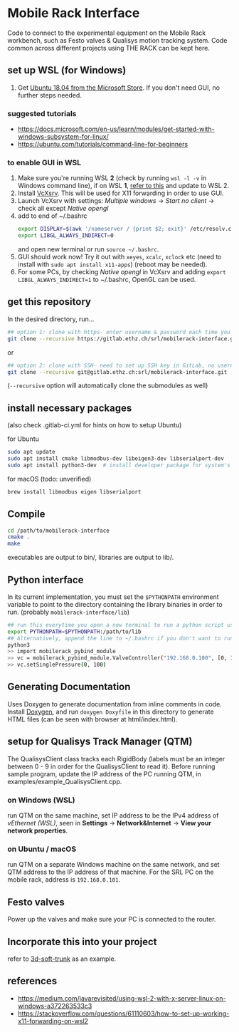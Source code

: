 # Mobile Rack Interface

Code to connect to the experimental equipment on the Mobile Rack workbench, such as Festo valves & Qualisys motion
tracking system. Code common across different projects using THE RACK can be kept here.

## set up WSL (for Windows)
1. Get [Ubuntu 18.04 from the Microsoft Store](https://www.microsoft.com/store/productId/9N9TNGVNDL3Q). If you don't need GUI, no further steps needed.

### suggested tutorials
* https://docs.microsoft.com/en-us/learn/modules/get-started-with-windows-subsystem-for-linux/
* https://ubuntu.com/tutorials/command-line-for-beginners

### to enable GUI in WSL
1. Make sure you're running WSL **2** (check by running `wsl -l -v` in Windows command line), if on WSL **1**, [refer to this](https://docs.microsoft.com/en-us/windows/wsl/install-win10) and update to WSL 2.
1. Install [VcXsrv](https://sourceforge.net/projects/vcxsrv/). This will be used for X11 forwarding in order to use GUI.
1. Launch VcXsrv with settings: *Multiple windows* -> *Start no client* -> check all except *Native opengl*
1. add to end of ~/.bashrc
    ```bash
    export DISPLAY=$(awk '/nameserver / {print $2; exit}' /etc/resolv.conf 2>/dev/null):0
    export LIBGL_ALWAYS_INDIRECT=0
    ```
    and open new terminal or run `source ~/.bashrc`.
1. GUI should work now! Try it out with `xeyes`, `xcalc`, `xclock` etc (need to install with `sudo apt install x11-apps`) (reboot may be needed).
1. For some PCs, by checking *Native opengl* in VcXsrv and adding `export LIBGL_ALWAYS_INDIRECT=1` to ~/.bashrc, OpenGL can be used.

## get this repository

In the desired directory, run...
```bash
## option 1: clone with https- enter username & password each time you access remote
git clone --recursive https://gitlab.ethz.ch/srl/mobilerack-interface.git 
```
or
```bash
## option 2: clone with SSH- need to set up SSH key in GitLab, no username / password required
git clone --recursive git@gitlab.ethz.ch:srl/mobilerack-interface.git
```
(`--recursive` option will automatically clone the submodules as well)

## install necessary packages
(also check .gitlab-ci.yml for hints on how to setup Ubuntu)

for Ubuntu

```bash
sudo apt update
sudo apt install cmake libmodbus-dev libeigen3-dev libserialport-dev
sudo apt install python3-dev  # install developer package for system's default python version.
```

for macOS (todo: unverified)

```bash
brew install libmodbus eigen libserialport
```

## Compile

```bash
cd /path/to/mobilerack-interface
cmake .
make
```

executables are output to bin/, libraries are output to lib/.

## Python interface
In its current implementation, you must set the `$PYTHONPATH` environment variable to point to the directory containing the library binaries in order to run. (probably `mobilerack-interface/lib`)

```bash
## run this everytime you open a new terminal to run a python script using this library
export PYTHONPATH=$PYTHONPATH:/path/to/lib
## Alternatively, append the line to ~/.bashrc if you don't want to run it every time.
python3
>> import mobilerack_pybind_module
>> vc = mobilerack_pybind_module.ValveController("192.168.0.100", [0, 1], 200)
>> vc.setSinglePressure(0, 100)
```

## Generating Documentation

Uses Doxygen to generate documentation from inline comments in code. Install [Doxygen](http://www.doxygen.nl), and
run `doxygen Doxyfile` in this directory to generate HTML files (can be seen with browser at html/index.html).

## setup for Qualisys Track Manager (QTM)

The QualisysClient class tracks each RigidBody (labels must be an integer between 0 - 9 in order for the QualisysClient to read it).
Before running sample program, update the IP address of the PC running QTM, in examples/example_QualisysClient.cpp.

### on Windows (WSL)
run QTM on the same machine, set IP address to be the IPv4 address of *vEthernet (WSL)*, seen in **Settings** -> **Network&Internet** -> **View your network properties**.

### on Ubuntu / macOS
run QTM on a separate Windows machine on the same network, and set QTM address to the IP address of that machine. For the SRL PC on the mobile rack, address is `192.168.0.101`.
## Festo valves

Power up the valves and make sure your PC is connected to the router.

## Incorporate this into your project

refer to [3d-soft-trunk](https://gitlab.ethz.ch/srl/3d-soft-trunk) as an example.

## references
* https://medium.com/javarevisited/using-wsl-2-with-x-server-linux-on-windows-a372263533c3
* https://stackoverflow.com/questions/61110603/how-to-set-up-working-x11-forwarding-on-wsl2
